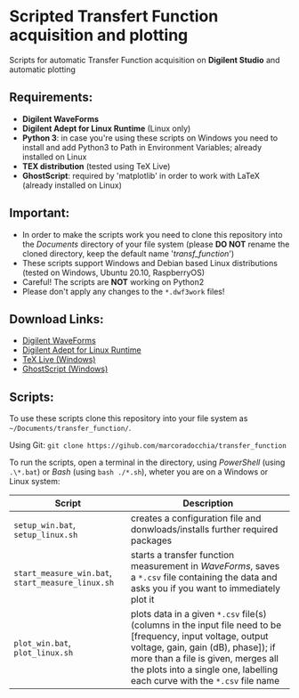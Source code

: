 # Scripted Transfert Function acquisition and plotting
Scripts for automatic Transfer Function acquisition on __Digilent Studio__ and automatic plotting

## Requirements:
* __Digilent WaveForms__
* __Digilent Adept for Linux Runtime__ (Linux only)
* __Python 3__: in case you're using these scripts on Windows you need to install and add Python3 to Path in Environment Variables; already installed on Linux
* __TEX distribution__ (tested using TeX Live)
* __GhostScript__: required by 'matplotlib' in order to work with LaTeX (already installed on Linux)


## Important:
* In order to make the scripts work you need to clone this repository into the _Documents_ directory of your file system (please __DO NOT__ rename the cloned directory, keep the default name '_transf\_function_')
* These scripts support Windows and Debian based Linux distributions (tested on Windows, Ubuntu 20.10, RaspberryOS)
* Careful! The scripts are __NOT__ working on Python2
* Please don't apply any changes to the ```*.dwf3work``` files!


## Download Links:
* [Digilent WaveForms](https://mautic.digilentinc.com/waveforms-download)
* [Digilent Adept for Linux Runtime](https://mautic.digilentinc.com/adept-runtime-download)
* [TeX Live (Windows)](https://tug.org/texlive/acquire-netinstall.html)
* [GhostScript (Windows)](https://ghostscript.com/download/gsdnld.html)


## Scripts:
To use these scripts clone this repository into your file system as ```~/Documents/transfer_function/```.

Using Git: ```git clone https://gihub.com/marcoradocchia/transfer_function```

To run the scripts, open a terminal in the directory, using  _PowerShell_ (using ```.\*.bat```) or _Bash_ (using ```bash ./*.sh```), wheter you are on a Windows or Linux system:

Script | Description
------ | -----------
```setup_win.bat```, ```setup_linux.sh```| creates a configuration file and donwloads/installs further required packages
```start_measure_win.bat```, ```start_measure_linux.sh``` | starts a transfer function measurement in _WaveForms_, saves a ```*.csv``` file containing the data and asks you if you want to immediately plot it
```plot_win.bat```, ```plot_linux.sh``` | plots data in a given ```*.csv``` file(s) (columns in the input file need to be [frequency, input voltage, output voltage, gain, gain (dB), phase]); if more than a file is given, merges all the plots into a single one, labelling each curve with the ```*.csv``` file name


<!-- Linux | Bash | ```bash ./setup_linux.sh``` | creates a configuration file and donwloads/installs further required packages
Linux | Bash | ```bash ./start_measure_linux.sh``` | starts a transfer function measurement in _WaveForms_, saves a ```*.csv``` file containing the data and asks you if you want to immediately plot it
Linux | Bash | ```bash ./plot_linux.sh``` | plots data in a given ```*.csv``` file(s) (columns in the input file need to be [frequency, input voltage, output voltage, gain, gain (dB), phase]); if more than a file is given, merges all the plots into a single one, labelling each curve with the ```*.csv``` file name plot it -->
